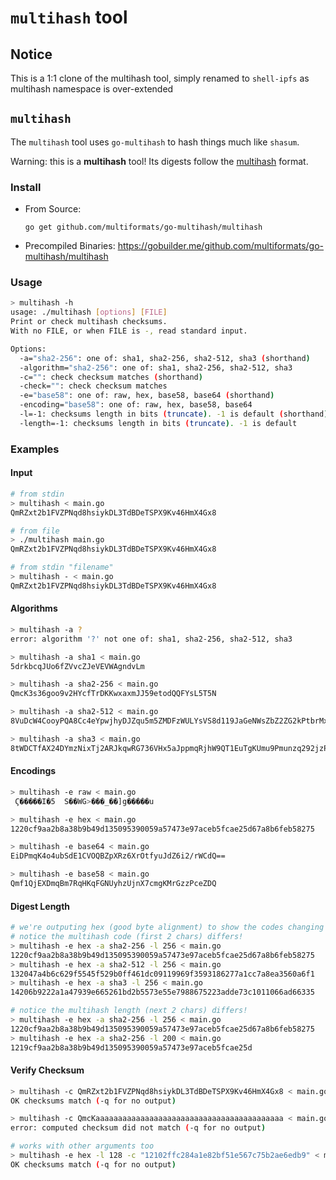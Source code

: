 # `multihash` tool

## Notice

This is a 1:1 clone of the multihash tool, simply renamed to `shell-ipfs` as multihash namespace is over-extended 

## `multihash`

The `multihash` tool uses `go-multihash` to hash things much like `shasum`.

Warning: this is a **multihash** tool! Its digests follow the [multihash](https://github.com/multiformats/multihash) format.

### Install

- From Source:
    ```
    go get github.com/multiformats/go-multihash/multihash
    ```
- Precompiled Binaries: https://gobuilder.me/github.com/multiformats/go-multihash/multihash

### Usage

```sh
> multihash -h
usage: ./multihash [options] [FILE]
Print or check multihash checksums.
With no FILE, or when FILE is -, read standard input.

Options:
  -a="sha2-256": one of: sha1, sha2-256, sha2-512, sha3 (shorthand)
  -algorithm="sha2-256": one of: sha1, sha2-256, sha2-512, sha3
  -c="": check checksum matches (shorthand)
  -check="": check checksum matches
  -e="base58": one of: raw, hex, base58, base64 (shorthand)
  -encoding="base58": one of: raw, hex, base58, base64
  -l=-1: checksums length in bits (truncate). -1 is default (shorthand)
  -length=-1: checksums length in bits (truncate). -1 is default
```

### Examples

#### Input

```sh
# from stdin
> multihash < main.go
QmRZxt2b1FVZPNqd8hsiykDL3TdBDeTSPX9Kv46HmX4Gx8

# from file
> ./multihash main.go
QmRZxt2b1FVZPNqd8hsiykDL3TdBDeTSPX9Kv46HmX4Gx8

# from stdin "filename"
> multihash - < main.go
QmRZxt2b1FVZPNqd8hsiykDL3TdBDeTSPX9Kv46HmX4Gx8
```

#### Algorithms

```sh
> multihash -a ?
error: algorithm '?' not one of: sha1, sha2-256, sha2-512, sha3

> multihash -a sha1 < main.go
5drkbcqJUo6fZVvcZJeVEVWAgndvLm

> multihash -a sha2-256 < main.go
QmcK3s36goo9v2HYcfTrDKKwxaxmJJ59etodQQFYsL5T5N

> multihash -a sha2-512 < main.go
8VuDcW4CooyPQA8Cc4eYpwjhyDJZqu5m5ZMDFzWULYsVS8d119JaGeNWsZbZ2ZG2kPtbrMx31MidokCigaD65yUPAs

> multihash -a sha3 < main.go
8tWDCTfAX24DYmzNixTj2ARJkqwRG736VHx5aJppmqRjhW9QT1EuTgKUmu9Pmunzq292jzPKxb2VxSsTXmjFY1HD3B
```

#### Encodings

```sh
> multihash -e raw < main.go
 Ϛ�����I�5  S��WG>���_��]g�����u

> multihash -e hex < main.go
1220cf9aa2b8a38b9b49d135095390059a57473e97aceb5fcae25d67a8b6feb58275

> multihash -e base64 < main.go
EiDPmqK4o4ubSdE1CVOQBZpXRz6XrOtfyuJdZ6i2/rWCdQ==

> multihash -e base58 < main.go
Qmf1QjEXDmqBm7RqHKqFGNUyhzUjnX7cmgKMrGzzPceZDQ
```

#### Digest Length

```sh
# we're outputing hex (good byte alignment) to show the codes changing
# notice the multihash code (first 2 chars) differs!
> multihash -e hex -a sha2-256 -l 256 < main.go
1220cf9aa2b8a38b9b49d135095390059a57473e97aceb5fcae25d67a8b6feb58275
> multihash -e hex -a sha2-512 -l 256 < main.go
132047a4b6c629f5545f529b0ff461dc09119969f3593186277a1cc7a8ea3560a6f1
> multihash -e hex -a sha3 -l 256 < main.go
14206b9222a1a47939e665261bd2b5573e55e7988675223adde73c1011066ad66335

# notice the multihash length (next 2 chars) differs!
> multihash -e hex -a sha2-256 -l 256 < main.go
1220cf9aa2b8a38b9b49d135095390059a57473e97aceb5fcae25d67a8b6feb58275
> multihash -e hex -a sha2-256 -l 200 < main.go
1219cf9aa2b8a38b9b49d135095390059a57473e97aceb5fcae25d
```

#### Verify Checksum

```sh
> multihash -c QmRZxt2b1FVZPNqd8hsiykDL3TdBDeTSPX9Kv46HmX4Gx8 < main.go
OK checksums match (-q for no output)

> multihash -c QmcKaaaaaaaaaaaaaaaaaaaaaaaaaaaaaaaaaaaaaaaaaa < main.go
error: computed checksum did not match (-q for no output)

# works with other arguments too
> multihash -e hex -l 128 -c "12102ffc284a1e82bf51e567c75b2ae6edb9" < main.go
OK checksums match (-q for no output)
```